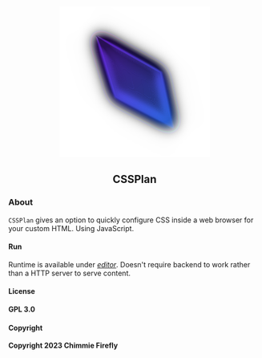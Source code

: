 <p align="center">
    <a href="https://xaviama.dank-me.me/pages/GamePlayer-8/CSSPlan">
        <img src="docs/icon.png" width="300" alt="CSSPlan icon." />
    </a>
</p>

<h2 align="center"><b>CSSPlan</b></h2>

### About

`CSSPlan` gives an option to quickly configure CSS inside a web browser for your custom HTML. Using JavaScript.

#### Run

Runtime is available under <a href="editor.html"><i>editor</i></a>. Doesn't require backend to work rather than a HTTP server to serve content.

#### License

**GPL 3.0**

#### Copyright

**Copyright 2023 Chimmie Firefly**
